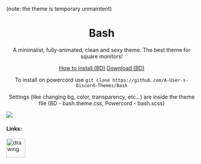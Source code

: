 (note: the theme is temporary unmaintent)
<h1 align=center>Bash</h1>

<p align=center>A minimalist, fully-animated, clean and sexy theme. The best theme for square monitors!</p>

<p align=center><a href=https://0x71.cc/bd/guide/#installthemesplugins>How to install (BD)</a> <a href="https://betterdiscord.net/ghdl?id=3107">Download (BD)</a></p>

<p align=center>To install on powercord use <code>git clone https://github.com/A-User-s-Discord-Themes/Bash</code></p>

<p align=center>Settings (like changing bg, color, transparency, etc...) are inside the theme file (BD - bash.theme.css, Powercord - bash.scss)</p>

![](https://cdn.discordapp.com/attachments/539180316447997974/691679834316996628/unknown.png)

#### Links:

[<img src="https://i.redd.it/cpk12az6mo141.png" alt="drawing" width="50"/>](https://discord.gg/jGmSTkk)
